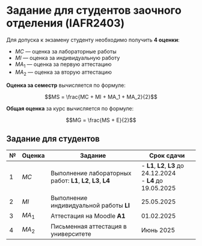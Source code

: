 # Задание для студентов заочного отделения (IAFR2403)

Для допуска к экзамену студенту необходимо получить **4 оценки**:

- $MC$ — оценка за лабораторные работы
- $MI$ — оценка за индивидуальную работу
- $MA_1$ — оценка за первую аттестацию
- $MA_2$ — оценка за вторую аттестацию

**Оценка за семестр** вычисляется по формуле:

$$MS = \frac{MC + MI + MA_1 + MA_2}{2}$$

**Общая оценка** за курс вычисляется по формуле:

$$MG = \frac{MS + E}{2}$$

## Задание для студентов

| №   | Оценка | Задание                                                                | Срок сдачи                                                       |
| --- | ------ | ---------------------------------------------------------------------- |------------------------------------------------------------------|
| 1   | $MC$   | Выполнение лабораторных работ: **L1**, **L2**, **L3**, **L4**| - **L1**, **L2**, **L3** до 24.12.2024<br>- **L4** до 19.05.2025 |
| 2   | $MI$   | Выполнение индивидуальной работы **LI**                                | 25.05.2025                                                       |
| 3   | $MA_1$  | Аттестация на Moodle **A1**                                            | 01.02.2025                                                       |
| 4   | $MA_2$  | Письменная аттестация в университете                                   | Июнь 2025                                                        |
